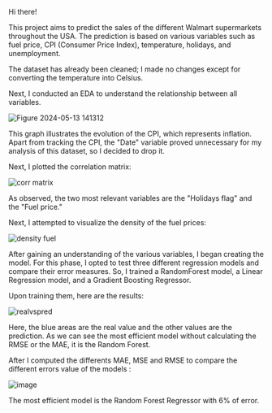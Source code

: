 
Hi there!

This project aims to predict the sales of the different Walmart supermarkets throughout the USA. The prediction is based on various variables such as fuel price, CPI (Consumer Price Index), temperature, holidays, and unemployment.

The dataset has already been cleaned; I made no changes except for converting the temperature into Celsius.

Next, I conducted an EDA to understand the relationship between all variables. 

![Figure 2024-05-13 141312](https://github.com/TomTremerel/Sales_Predictive_Analysis.github/assets/156415815/06fb9125-34de-482c-ba10-c5b4766f9345)

This graph illustrates the evolution of the CPI, which represents inflation. Apart from tracking the CPI, the "Date" variable proved unnecessary for my analysis of this dataset, so I decided to drop it.

Next, I plotted the correlation matrix:

![corr matrix](https://github.com/TomTremerel/Sales_Predictive_Analysis.github/assets/156415815/d0f12e54-7eb9-4204-b061-d5b13cdf51e8)

As observed, the two most relevant variables are the "Holidays flag" and the "Fuel price."

Next, I attempted to visualize the density of the fuel prices:

![density fuel](https://github.com/TomTremerel/Sales_Predictive_Analysis.github/assets/156415815/58d50e8a-0be5-4477-b8b2-321d362ff6ad)

After gaining an understanding of the various variables, I began creating the model. For this phase, I opted to test three different regression models and compare their error measures. So, I trained a RandomForest model, a Linear Regression model, and a Gradient Boosting Regressor.

Upon training them, here are the results:

![realvspred](https://github.com/TomTremerel/Sales_Predictive_Analysis.github/assets/156415815/b296a504-0521-43c1-ad0c-4ff1122e70f9)

Here, the blue areas are the real value and the other values are the prediction. As we can see  the most efficient model without calculating the RMSE or the MAE, it is the Random Forest. 

After I computed the differents MAE, MSE and RMSE to compare the different errors value of the models : 

![image](https://github.com/TomTremerel/Sales_Predictive_Analysis.github/assets/156415815/a17ef9ef-0b78-4534-938b-2882085d73ec)

The most efficient model is the Random Forest Regressor with 6% of error. 

